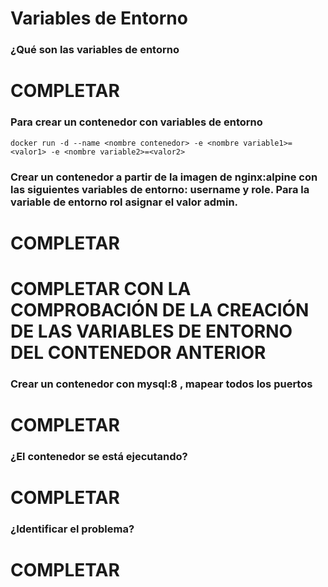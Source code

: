 # Variables de Entorno
### ¿Qué son las variables de entorno
# COMPLETAR

### Para crear un contenedor con variables de entorno

```
docker run -d --name <nombre contenedor> -e <nombre variable1>=<valor1> -e <nombre variable2>=<valor2>
```

### Crear un contenedor a partir de la imagen de nginx:alpine con las siguientes variables de entorno: username y role. Para la variable de entorno rol asignar el valor admin.

# COMPLETAR

# COMPLETAR CON LA COMPROBACIÓN DE LA CREACIÓN DE LAS VARIABLES DE ENTORNO DEL CONTENEDOR ANTERIOR

### Crear un contenedor con mysql:8 , mapear todos los puertos
# COMPLETAR

### ¿El contenedor se está ejecutando?
# COMPLETAR

### ¿Identificar el problema?
# COMPLETAR



